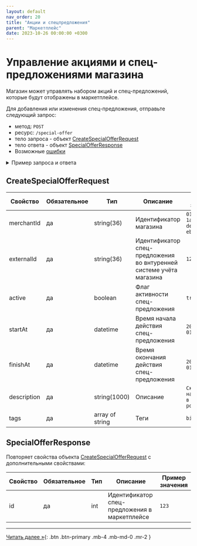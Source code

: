 ```yaml
---
layout: default
nav_order: 20
title: "Акции и спецпредложения"
parent: "Маркетплейс"
date: 2023-10-26 00:00:00 +0300
---
```


# Управление акциями и спец-предложениями магазина

Магазин может управлять набором акций и спец-предложений, которые будут отображены в маркетплейсе.

Для добавления или изменения спец-предложения, отправьте следующий запрос:

- метод: `POST`
- ресурс: `/special-offer`
- тело запроса - объект [CreateSpecialOfferRequest](#createspecialofferrequest)
- тело ответа - объект [SpecialOfferResponse](#specialofferresponse)
- Возможные [ошибки](/docs/dictionary/error/)


<details>
  <summary>Пример запроса и ответа</summary>
<section markdown="1">
``` json
POST /special-offer
Authorization: Bearer b37c4c689295904ed21eee5d9a48d42e
Content-Type: application/json
Accept: application/json
{
   "merchantId" : "ffffffff-ffff-ffff-ffff-ffffffffffff",
   "externalId" : "1234",
   "active" : true,
   "startAt" :"2023-01-01T12:00:00Z",
   "finishAt" :"2029-01-01T23:59:59Z",
   "name" : "Скидка на День Рождения",
   "description" : "Скидка 15% на всё меню в день рождения",
   "tags" : [
      "birthday"
   ]
}
```
</section>
<section markdown="1">
``` json
{
   "data":{
      "id" : 123,
      "merchantId" : "ffffffff-ffff-ffff-ffff-ffffffffffff",
      "externalId" : "1234",
      "active" : true,
      "startAt" : "2023-01-01T12:00:00Z",
      "finishAt" : "2029-01-01T23:59:59Z",
      "name" : "Скидка на День Рождения",
      "description" : "Скидка 15% на всё меню в день рождения",
      "tags" : [
         "birthday"
       ]
   }
}
```
</section>
</details>

## CreateSpecialOfferRequest

| Свойство        | Обязательное | Тип             | Описание                                                            | Пример значения                        |
|-----------------|--------------|-----------------|---------------------------------------------------------------------|----------------------------------------|
| merchantId      | да           | string(36)      | Идентификатор магазина                                              | `01771534-1a57-f184-dee3-ebeb91dded76` |
| externalId      | да           | string(36)      | Идентификатор спец-предложения во внтуренней системе учёта магазина | `1234` |
| active          | да           | boolean         | Флаг активности спец-предложения                                    | `true` |
| startAt         | да           | datetime        | Время начала действия спец-предложения                              | `2023-01-01T12:00:00Z` |
| finishAt        | да           | datetime        | Время окончания действия спец-предложения                           | `2029-01-01T23:59:59Z` |
| description     | да           | string(1000)    | Описание                                                            | `Скидка 15% на всё меню в день рождения` |
| tags            | да           | array of string | Теги                                                                | `birthday` |

## SpecialOfferResponse

Повторяет свойства объекта [CreateSpecialOfferRequest](#createorderrequest) с дополнительными свойствами:

| Свойство                  | Обязательное | Тип   | Описание                                         | Пример значения |
|---------------------------|--------------|-------|--------------------------------------------------|-----------------|
| id                        | да           | int   | Идентификатор спец-предложения в маркетплейсе    | `123`           |


---

[Читать далее &raquo;](/docs/partner){: .btn .btn-primary .mb-4 .mb-md-0 .mr-2 }

